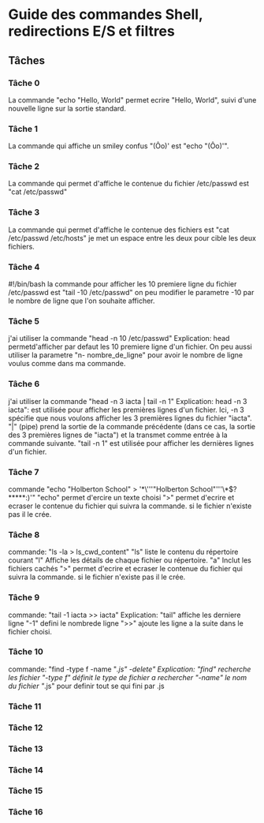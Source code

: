 # Guide des commandes Shell, redirections E/S et filtres

## Tâches

### Tâche 0
La commande "echo "Hello, World" permet ecrire "Hello, World", suivi d'une nouvelle ligne sur la sortie standard.
### Tâche 1
La commande qui affiche un smiley confus "(Ôo)' est "echo "(Ôo)'".
### Tâche 2
La commande qui permet d'affiche le contenue du fichier /etc/passwd est "cat /etc/passwd"
### Tâche 3
La commande qui permet d'affiche le contenue des fichiers est "cat /etc/passwd /etc/hosts" je met un espace entre les deux pour cible les deux fichiers.
### Tâche 4
#!/bin/bash
la commande pour afficher les 10 premiere ligne du fichier /etc/passwd est "tail -10 /etc/passwd" on peu modifier le parametre -10 par le nombre de ligne que l'on souhaite afficher.
### Tâche 5
j'ai utiliser la commande "head -n 10 /etc/passwd" Explication: head permetd'afficher par defaut les 10 premiere ligne d'un fichier. On peu aussi utiliser la parametre "n- nombre_de_ligne" pour avoir le nombre de ligne voulus comme dans ma commande.

### Tâche 6
j'ai utiliser la commande "head -n 3 iacta | tail -n 1" Explication:  head -n 3 iacta": est utilisée pour afficher les premières lignes d'un fichier. Ici, -n 3 spécifie que nous voulons afficher les 3 premières lignes du fichier "iacta".
"|" (pipe) prend la sortie de la commande précédente (dans ce cas, la sortie des 3 premières lignes de "iacta") et la transmet comme entrée à la commande suivante.
"tail -n 1" est utilisée pour afficher les dernières lignes d'un fichier. 
### Tâche 7
commande "echo "Holberton School" > '\*\\'\''"Holberton School"\'\''\\*$\?\*\*\*\*\*:)'" "echo" permet d'ercire un texte choisi ">" permet d'ecrire et ecraser le contenue du fichier qui suivra la commande. si le fichier n'existe pas il le crée.
### Tâche 8
commande: "ls -la > ls_cwd_content" "ls" liste le contenu du répertoire courant "l" Affiche les détails de chaque fichier ou répertoire. "a" Inclut les fichiers cachés ">" permet d'ecrire et ecraser le contenue du fichier qui suivra la commande. si le fichier n'existe pas il le crée.
### Tâche 9
commande: "tail -1 iacta >> iacta" Explication: "tail" affiche les derniere ligne "-1" defini le nombrede ligne ">>" ajoute les ligne a la suite dans le fichier choisi.
### Tâche 10
commande: "find -type f -name "*.js" -delete" Explication: "find" recherche les fichier "-type f" définit le type de fichier a rechercher "-name" le nom du fichier "*.js" pour definir tout se qui fini par .js
### Tâche 11

### Tâche 12

### Tâche 13

### Tâche 14

### Tâche 15

### Tâche 16
